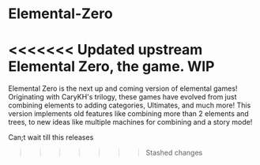 # Elemental-Zero
<<<<<<< Updated upstream
Elemental Zero, the game. WIP
=======
Elemental Zero is the next up and coming version of elemental games! Originating with CaryKH's trilogy, these games have evolved from just combining elements to adding categories, Ultimates, and much more! This version implements old features like combining more than 2 elements and trees, to new ideas like multiple machines for combining and a story mode!

Can;t wait till this releases
>>>>>>> Stashed changes
